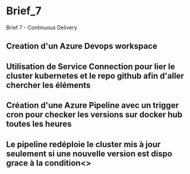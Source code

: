 # Brief_7
Brief 7 - Continuous Delivery

## Creation d'un Azure Devops workspace

## Utilisation de Service Connection pour lier le cluster kubernetes et le repo github afin d'aller chercher les éléments

## Création d'une Azure Pipeline avec un trigger cron pour checker les versions sur docker hub toutes les heures

## Le pipeline redéploie le cluster mis à jour seulement si une nouvelle version est dispo grace à la condition<>